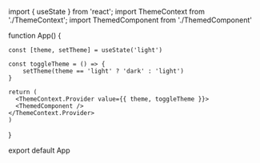 import { useState } from 'react';
import ThemeContext from './ThemeContext';
import ThemedComponent from './ThemedComponent'

function App() {

    const [theme, setTheme] = useState('light')

    const toggleTheme = () => {
        setTheme(theme == 'light' ? 'dark' : 'light')
    }

    return (
      <ThemeContext.Provider value={{ theme, toggleTheme }}>
      <ThemedComponent />
    </ThemeContext.Provider>
    )
}

export default App